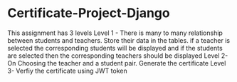 # Certificate-Project-Django

This assignment has 3 levels 
Level 1 -  There is  many to  many relationship between students and teachers. Store their data in the tables. if a teacher is selected the corresponding students will be displayed and if the students are selected then the corresponding teachers should be displayed
Level 2-  On  Choosing the teacher and a student pair. Generate the certificate 
Level 3- Verfiy the certificate using JWT token